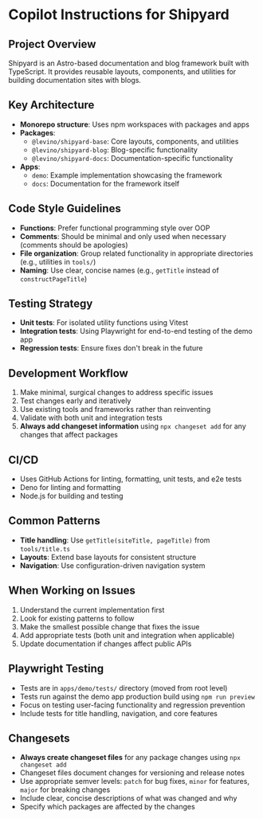 # Copilot Instructions for Shipyard

## Project Overview
Shipyard is an Astro-based documentation and blog framework built with TypeScript. It provides reusable layouts, components, and utilities for building documentation sites with blogs.

## Key Architecture
- **Monorepo structure**: Uses npm workspaces with packages and apps
- **Packages**: 
  - `@levino/shipyard-base`: Core layouts, components, and utilities
  - `@levino/shipyard-blog`: Blog-specific functionality  
  - `@levino/shipyard-docs`: Documentation-specific functionality
- **Apps**:
  - `demo`: Example implementation showcasing the framework
  - `docs`: Documentation for the framework itself

## Code Style Guidelines
- **Functions**: Prefer functional programming style over OOP
- **Comments**: Should be minimal and only used when necessary (comments should be apologies)
- **File organization**: Group related functionality in appropriate directories (e.g., utilities in `tools/`)
- **Naming**: Use clear, concise names (e.g., `getTitle` instead of `constructPageTitle`)

## Testing Strategy
- **Unit tests**: For isolated utility functions using Vitest
- **Integration tests**: Using Playwright for end-to-end testing of the demo app
- **Regression tests**: Ensure fixes don't break in the future

## Development Workflow
1. Make minimal, surgical changes to address specific issues
2. Test changes early and iteratively
3. Use existing tools and frameworks rather than reinventing
4. Validate with both unit and integration tests
5. **Always add changeset information** using `npx changeset add` for any changes that affect packages

## CI/CD
- Uses GitHub Actions for linting, formatting, unit tests, and e2e tests
- Deno for linting and formatting
- Node.js for building and testing

## Common Patterns
- **Title handling**: Use `getTitle(siteTitle, pageTitle)` from `tools/title.ts`
- **Layouts**: Extend base layouts for consistent structure
- **Navigation**: Use configuration-driven navigation system

## When Working on Issues
1. Understand the current implementation first
2. Look for existing patterns to follow
3. Make the smallest possible change that fixes the issue
4. Add appropriate tests (both unit and integration when applicable)
5. Update documentation if changes affect public APIs

## Playwright Testing
- Tests are in `apps/demo/tests/` directory (moved from root level)
- Tests run against the demo app production build using `npm run preview`
- Focus on testing user-facing functionality and regression prevention
- Include tests for title handling, navigation, and core features

## Changesets
- **Always create changeset files** for any package changes using `npx changeset add`
- Changeset files document changes for versioning and release notes
- Use appropriate semver levels: `patch` for bug fixes, `minor` for features, `major` for breaking changes
- Include clear, concise descriptions of what was changed and why
- Specify which packages are affected by the changes